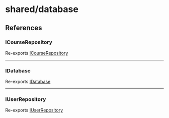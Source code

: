 # shared/database

## References

### ICourseRepository

Re-exports [ICourseRepository](interfaces/ICourseRepository/interfaces/ICourseRepository.md)

***

### IDatabase

Re-exports [IDatabase](interfaces/IDatabase/interfaces/IDatabase.md)

***

### IUserRepository

Re-exports [IUserRepository](interfaces/IUserRepository/interfaces/IUserRepository.md)
